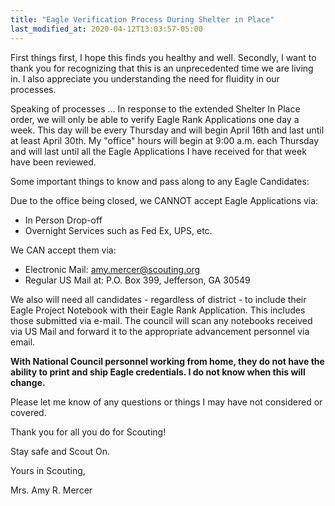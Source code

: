 ```yaml
---
title: "Eagle Verification Process During Shelter in Place"
last_modified_at: 2020-04-12T13:03:57-05:00
---
```


First things first, I hope this finds you healthy and well.  Secondly, I want to thank you for recognizing that this is an unprecedented time we are living in. I also appreciate you understanding the need for fluidity in our processes.

Speaking of processes ... In response to the extended Shelter In Place order, we will only be able to verify Eagle Rank Applications one day a week.  This day will be every Thursday and will begin April 16th and last until at least April 30th.  My "office" hours will begin at 9:00 a.m. each Thursday and will last until all the Eagle Applications I have received for that week have been reviewed.

Some important things to know and pass along to any Eagle Candidates:

Due to the office being closed, we CANNOT accept Eagle Applications via:
* In Person Drop-off
* Overnight Services such as Fed Ex, UPS, etc.

We CAN accept them via:
* Electronic Mail: amy.mercer@scouting.org
* Regular US Mail at: P.O. Box 399, Jefferson, GA 30549

We also will need all candidates - regardless of district - to include their Eagle Project Notebook with their Eagle Rank Application. This includes those submitted via e-mail.  The council will scan any notebooks received via US Mail and forward it to the appropriate advancement personnel via email.

**With National Council personnel working from home, they do not have the ability to print and ship Eagle credentials.  I do not know when this will change.**

Please let me know of any questions or things I may have not considered or covered.

Thank you for all you do for Scouting!

Stay safe and Scout On.

Yours in Scouting,

Mrs. Amy R. Mercer
